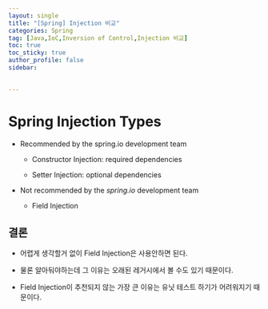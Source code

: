 ```yaml
---
layout: single
title: "[Spring] Injection 비교"
categories: Spring
tag: [Java,IoC,Inversion of Control,Injection 비교]
toc: true
toc_sticky: true
author_profile: false
sidebar:
  

---
```


# Spring Injection Types

- Recommended by the spring.io development team
  
  - Constructor Injection: required dependencies
  
  - Setter Injection: optional dependencies

- Not recommended by the *spring.io* development team
  
  - Field Injection

## 결론

- 어렵게 생각할거 없이 Field Injection은 사용안하면 된다. 

- 물론 알아둬야하는데 그 이유는 오래된 레거시에서 볼 수도 있기 때문이다.

- Field Injection이 추천되지 않는 가장 큰 이유는 유닛 테스트 하기가 어려워지기 때문이다.

